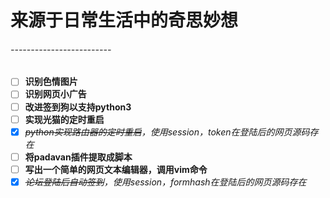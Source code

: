 # 来源于日常生活中的奇思妙想
###### -------------------------
- [ ] **识别色情图片**
- [ ] **识别网页小广告**
- [ ] **改进签到狗以支持python3**
- [ ] **实现光猫的定时重启**
- [x] *~~python实现路由器的定时重启~~，使用session，token在登陆后的网页源码存在*
- [ ] **将padavan插件提取成脚本**
- [ ] **写出一个简单的网页文本编辑器，调用vim命令**
- [x] *~~论坛登陆后自动签到~~，使用session，formhash在登陆后的网页源码存在*
